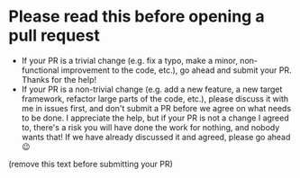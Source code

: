 # Please read this before opening a pull request

- If your PR is a trivial change (e.g. fix a typo, make a minor, non-functional improvement to the code, etc.), go ahead and submit your PR. Thanks for the help!
- If your PR is a non-trivial change (e.g. add a new feature, a new target framework, refactor large parts of the code, etc.), please discuss it with me in
  issues first, and don't submit a PR before we agree on what needs to be done. I appreciate the help, but if your PR is not a change I agreed to, there's a
  risk you will have done the work for nothing, and nobody wants that! If we have already discussed it and agreed, please go ahead :wink:

(remove this text before submitting your PR)
